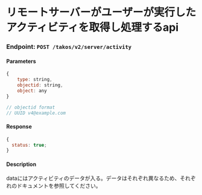 # リモートサーバーがユーザーが実行したアクティビティを取得し処理するapi

### Endpoint: `POST /takos/v2/server/activity`

#### Parameters

```javascript
{
    type: string,
    objectid: string,
    object: any
}

// objectid format
// UUID v4@example.com
```

#### Response

```javascript
{
  status: true;
}
```

#### Description

dataにはアクティビティのデータが入る。データはそれぞれ異なるため、それぞれのドキュメントを参照してください。
